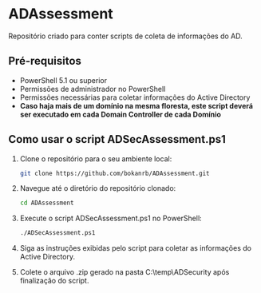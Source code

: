 # ADAssessment
Repositório criado para conter scripts de coleta de informações do AD.

## Pré-requisitos

- PowerShell 5.1 ou superior
- Permissões de administrador no PowerShell
- Permissões necessárias para coletar informações do Active Directory
- **Caso haja mais de um domínio na mesma floresta, este script deverá ser executado em cada Domain Controller de cada Domínio**

## Como usar o script ADSecAssessment.ps1

1. Clone o repositório para o seu ambiente local:
    ```sh
    git clone https://github.com/bokanrb/ADAssessment.git
    ```

2. Navegue até o diretório do repositório clonado:
    ```sh
    cd ADAssessment
    ```

3. Execute o script ADSecAssessment.ps1 no PowerShell:
    ```sh
    ./ADSecAssessment.ps1
    ```

4. Siga as instruções exibidas pelo script para coletar as informações do Active Directory.

5. Colete o arquivo .zip gerado na pasta C:\temp\ADSecurity após finalização do script.
